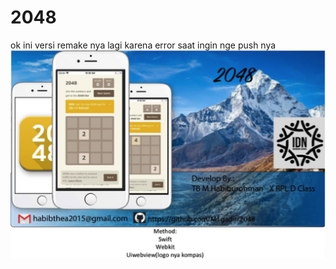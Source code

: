 # 2048
ok ini versi remake nya lagi karena error saat ingin nge push nya
![screenshot](2048img.png)
